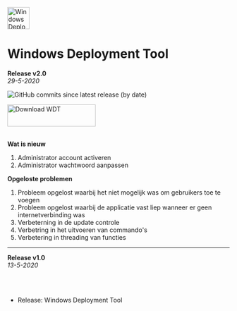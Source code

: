 <img src="https://github.com/jebr/windows-deployment-tool/blob/master/src/icons/wdt-logo.png" alt="Windows Deployment Tool" width="50" height="50"></img>

# Windows Deployment Tool

**Release v2.0**<br/>
*29-5-2020*

![GitHub commits since latest release (by date)](https://img.shields.io/github/commits-since/jebr/windows-deployment-tool/v2.0?color=green)

<a href="https://github.com/jebr/windows-deployment-tool/releases" alt="Download">
    <img src="src/icons/download.png" alt="Download WDT" width="200" height="50"></a>

</br>
</br>

**Wat is nieuw**
1. Administrator account activeren
2. Administrator wachtwoord aanpassen

**Opgeloste problemen**
1. Probleem opgelost waarbij het niet mogelijk was om gebruikers toe te voegen
2. Probleem opgelost waarbij de applicatie vast liep wanneer er geen internetverbinding was
3. Verbeterning in de update controle
4. Verbetring in het uitvoeren van commando's
5. Verbetering in threading van functies


---

**Release v1.0**  
*13-5-2020*

</br>
</br>

- Release: Windows Deployment Tool